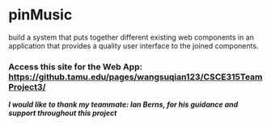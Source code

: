 # pinMusic

build a system that puts together different existing web components in an application that provides a quality user interface to the joined components.

### Access this site for the Web App: https://github.tamu.edu/pages/wangsuqian123/CSCE315TeamProject3/

***I would like to thank my teammate: Ian Berns, for his guidance and support throughout this project***
